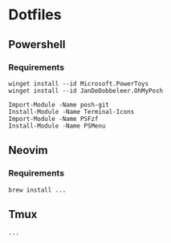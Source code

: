 # Dotfiles

## Powershell

### Requirements
```terminal
winget install --id Microsoft.PowerToys
winget install --id JanDeDobbeleer.OhMyPosh

Import-Module -Name posh-git
Install-Module -Name Terminal-Icons
Import-Module -Name PSFzf
Install-Module -Name PSMenu
```

## Neovim

### Requirements
```terminal
brew install ...

```
## Tmux
``` terminal
...
```
